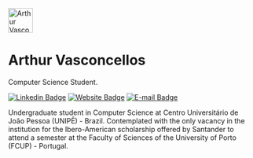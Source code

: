 <img src="https://arthurvasconcellos.com/img/av-logo.png" alt="Arthur Vasconcellos Website" width="50"/>

# Arthur Vasconcellos 

Computer Science Student.

[![Linkedin Badge](https://img.shields.io/badge/-Arthur%20Vasconcellos-0077B5?style=flat-square&logo=Linkedin&logoColor=white&link=https://www.linkedin.com/in/arthursvpb/)](https://www.linkedin.com/in/arthursvpb/)
[![Website Badge](https://img.shields.io/badge/-https://arthurvasconcellos.com-1f4037?style=flat-square&logo=xxxxxxx&logoColor=white&link=https://arthurvasconcellos.com/)](https://arthurvasconcellos.com/)
[![E-mail Badge](https://img.shields.io/badge/-contato@arthurvasconcellos.com-D44638?style=flat-square&logo=Gmail&logoColor=white&link=mailto:contato@arthurvasconcellos.com)](mailto:contato@arthurvasconcellos.com)

Undergraduate student in Computer Science at Centro Universitário de João Pessoa (UNIPÊ) - Brazil.
Contemplated with the only vacancy in the institution for the Ibero-American scholarship offered by Santander to attend a semester at the Faculty of Sciences of the University of Porto (FCUP) - Portugal.
